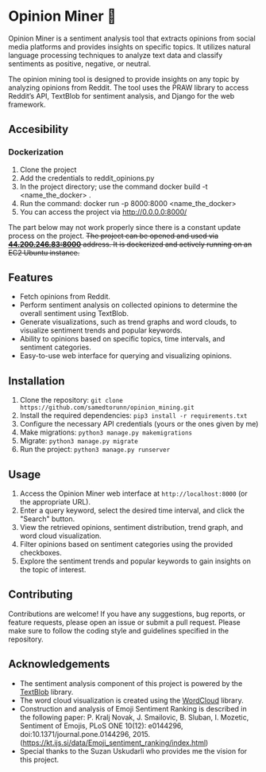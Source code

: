 # Opinion Miner 🧠

Opinion Miner is a sentiment analysis tool that extracts opinions from social media platforms and provides insights on specific topics. It utilizes natural language processing techniques to analyze text data and classify sentiments as positive, negative, or neutral.

The opinion mining tool is designed to provide insights on any topic by analyzing opinions from Reddit. The tool uses the PRAW library to access Reddit’s API, TextBlob for sentiment analysis, and Django for the web framework.

## Accesibility

### Dockerization

1. Clone the project
2. Add the credentials to reddit_opinions.py
3. In the project directory; use the command docker build -t <name_the_docker> .
4. Run the command: docker run -p 8000:8000 <name_the_docker>
5. You can access the project via http://0.0.0.0:8000/

The part below may not work properly since there is a constant update process on the project.
~~The project can be opened and used via **[44.200.246.83:8000](44.200.246.83:8000)** address. It is dockerized and actively running on an EC2 Ubuntu instance.~~ 


## Features

- Fetch opinions from Reddit.
- Perform sentiment analysis on collected opinions to determine the overall sentiment using TextBlob.
- Generate visualizations, such as trend graphs and word clouds, to visualize sentiment trends and popular keywords.
- Ability to opinions based on specific topics, time intervals, and sentiment categories.
- Easy-to-use web interface for querying and visualizing opinions.


## Installation

1. Clone the repository: `git clone https://github.com/samedtorunn/opinion_mining.git`
2. Install the required dependencies: `pip3 install -r requirements.txt`
3. Configure the necessary API credentials (yours or the ones given by me)
4. Make migrations: `python3 manage.py makemigrations`
5. Migrate: `python3 manage.py migrate`
6. Run the project: `python3 manage.py runserver`

## Usage

1. Access the Opinion Miner web interface at `http://localhost:8000` (or the appropriate URL).
2. Enter a query keyword, select the desired time interval, and click the "Search" button.
3. View the retrieved opinions, sentiment distribution, trend graph, and word cloud visualization.
4. Filter opinions based on sentiment categories using the provided checkboxes.
5. Explore the sentiment trends and popular keywords to gain insights on the topic of interest.

## Contributing

Contributions are welcome! If you have any suggestions, bug reports, or feature requests, please open an issue or submit a pull request. Please make sure to follow the coding style and guidelines specified in the repository.

## Acknowledgements

- The sentiment analysis component of this project is powered by the [TextBlob](https://textblob.readthedocs.io/) library.
- The word cloud visualization is created using the [WordCloud](https://amueller.github.io/word_cloud/) library.
- Construction and analysis of Emoji Sentiment Ranking is described in the following paper: P. Kralj Novak, J. Smailovic, B. Sluban, I. Mozetic,  Sentiment of Emojis, PLoS ONE 10(12): e0144296, doi:10.1371/journal.pone.0144296, 2015. (https://kt.ijs.si/data/Emoji_sentiment_ranking/index.html)
- Special thanks to the Suzan Uskudarli who provides me the vision for this project.


